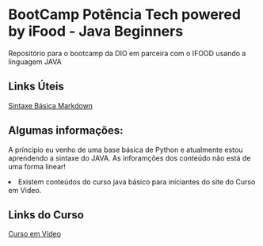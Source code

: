 # BootCamp Potência Tech powered by iFood - Java Beginners 

Repositório para o bootcamp da DIO em parceira com o IFOOD usando a linguagem JAVA


## Links Úteis
[Sintaxe Básica Markdown](https://www.markdownguide.org/basic-syntax/)

## Algumas informações:
A príncipio eu venho de uma base básica de Python e atualmente estou aprendendo a sintaxe do JAVA.
As inforamções dos conteúdo não está de uma forma linear! 

<li>Existem conteúdos do curso java básico para iniciantes do site do Curso em Video.</li>

## Links do Curso
[Curso em Vídeo](https://www.cursoemvideo.com/curso/java-basico)
